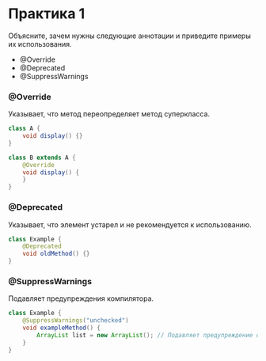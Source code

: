 # Практика 1

Объясните, зачем нужны следующие аннотации и приведите примеры их использования.

*    @Override
*    @Deprecated
*    @SuppressWarnings


### @Override
Указывает, что метод переопределяет метод суперкласса.
```java
class A {
    void display() {}
}

class B extends A {
    @Override
    void display() {
    }
}
```

### @Deprecated
Указывает, что элемент устарел и не рекомендуется к использованию.
```java
class Example {
    @Deprecated
    void oldMethod() {}
}
```

### @SuppressWarnings
Подавляет предупреждения компилятора.
```java
class Example {
    @SuppressWarnings("unchecked")
    void exampleMethod() {
        ArrayList list = new ArrayList(); // Подавляет предупреждение о неявном приведении типов
    }
}
```